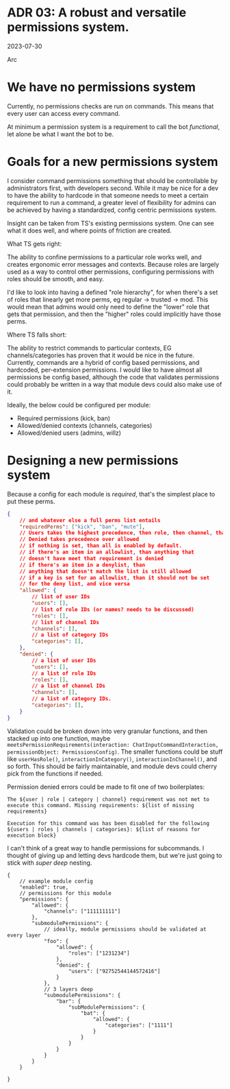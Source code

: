 # ADR 03: A robust and versatile permissions system.

2023-07-30

Arc

# We have no permissions system

Currently, no permissions checks are run on commands. This means that every user can access every command. 

At minimum a permission system is a requirement to call the bot *functional*, let alone be what I want the bot to be. 

# Goals for a new permissions system

I consider command permissions something that should be controllable by administrators first, with developers second. While it may be nice for a dev to have the ability to hardcode in that someone needs to meet a certain requirement to run a command, a greater level of flexibility for admins can be achieved by having a standardized, config centric permissions system. 

Insight can be taken from TS's existing permissions system. One can see what it does well, and where points of friction are created. 

What TS gets right:

The ability to confine permissions to a particular role works well, and creates ergonomic error messages and contexts. Because roles are largely used as a way to control other permissions, configuring permissions with roles should be smooth, and easy. 

I'd like to look into having a defined "role hierarchy", for when there's a set of roles that linearly get more perms, eg regular -> trusted -> mod. This would mean that admins would only need to define the "lower" role that gets that permission, and then the "higher" roles could implicitly have those perms.

Where TS falls short:

The ability to restrict commands to particular contexts, EG channels/categories has proven that it would be nice in the future. Currently, commands are a hybrid of config based permissions, and hardcoded, per-extension permissions. I would like to have almost all permissions be config based, although the code that validates permissions could probably be written in a way that module devs could also make use of it.

Ideally, the below could be configured per module:
- Required permissions (kick, ban)
- Allowed/denied contexts (channels, categories)
- Allowed/denied users (admins, willz)

# Designing a new permissions system
Because a config for each module is *required*, that's the simplest place to put these perms.

```json
{
    // and whatever else a full perms list entails
    "requiredPerms": ["kick", "ban", "mute"],
    // Users takes the highest precedence, then role, then channel, than category
    // Denied takes precedence over allowed
    // if nothing is set, than all is enabled by default.
    // if there's an item in an allowlist, than anything that
    // doesn't have meet that requirement is denied
    // if there's an item in a denylist, than 
    // anything that doesn't match the list is still allowed
    // if a key is set for an allowlist, than it should not be set
    // for the deny list, and vice versa
    "allowed": {
        // list of user IDs
        "users": [],
        // list of role IDs (or names? needs to be discussed)
        "roles": [],
        // list of channel IDs
        "channels": [],
        // a list of category IDs
        "categories": [],
    },
    "denied": {
        // a list of user IDs
        "users": [],
        // a list of role IDs
        "roles": [],
        // a list of channel IDs
        "channels": [],
        // a list of category IDs.
        "categories": [],
    }
}
```

Validation could be broken down into very granular functions, and then stacked up into one function, maybe `meetsPermissionRequirements(interaction: ChatInputCommandInteraction, permissionObject: PermissionsConfig)`. The smaller functions could be stuff like `userHasRole()`, `interactionInCategory()`, `interactionInChannel()`, and so forth. This should be fairly maintainable, and module devs could cherry pick from the functions if needed.

Permission denied errors could be made to fit one of two boilerplates:

```
The ${user | role | category | channel} requirement was not met to execute this command. Missing requirements: ${list of missing requirements}
```

```
Execution for this command was has been disabled for the following ${users | roles | channels | categories}: ${list of reasons for execution block}
```

I can't think of a great way to handle permissions for subcommands. I thought of giving up and letting devs hardcode them, but we're just going to stick with *super deep* nesting. 

```jsonc
{
    // example module config
    "enabled": true,
    // permissions for this module
    "permissions": {
        "allowed": {
            "channels": ["111111111"]
        },
        "submodulePermissions": {
            // ideally, module permissions should be validated at every layer
            "foo": {
                "allowed": {
                    "roles": ["1231234"]
                },
                "denied": {
                    "users": ["92752544144572416"]
                }
            },
            // 3 layers deep 
            "submodulePermissions": {
                "bar": {
                    "subModulePermissions": {
                        "bat": {
                            "allowed": {
                                "categories": ["1111"]
                            }
                        }
                    }
                }
            }
        }
    }

}
```